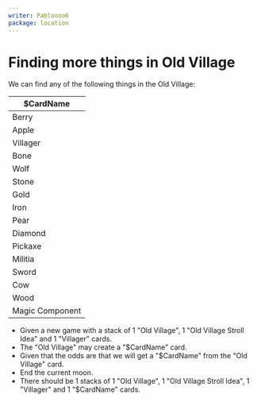 ```yaml
---
writer: Pabloooo6
package: location
---
```


# Finding more things in Old Village

We can find any of the following things in the Old Village:

| $CardName       |
|-----------------|
| Berry           |
| Apple           |
| Villager        |
| Bone            |
| Wolf            |
| Stone           |
| Gold            |
| Iron            |
| Pear            |
| Diamond         |
| Pickaxe         |
| Militia         |
| Sword           |
| Cow             |
| Wood            |
| Magic Component |

 * Given a new game with a stack of 1 "Old Village", 1 "Old Village Stroll Idea" and 1 "Villager" cards.
 * The "Old Village" may create a "$CardName" card.
 * Given that the odds are that we will get a "$CardName" from the "Old Village" card.
 * End the current moon.
 * There should be 1 stacks of 1 "Old Village", 1 "Old Village Stroll Idea", 1 "Villager" and 1 "$CardName" cards.
